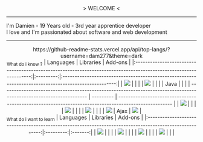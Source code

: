 <div align="center">
    > WELCOME <
    <div align="left">
        <hr />
        I'm Damien - 19 Years old - 3rd year apprentice developer
        <br />
        I love and I'm passionated about software and web development
        <hr />
    </div>
    <div>
        https://github-readme-stats.vercel.app/api/top-langs/?username=dam277&theme=dark
    </div>
    <div>
        <sub>What do i know ?</sub>
        | Languages  | Libraries | Add-ons |
        |:-----------------------------------------------------------------------------------------------------------------:|:---------:|:----------------------------------------------------------------------------------------------------:|
        | <img src="https://img.shields.io/badge/C%2B%2B-00599C?style=for-the-badge&logo=c%2B%2B&logoColor=white" />        |           |                                                                                                      |
        | <img src="https://img.shields.io/badge/C%23-239120?style=for-the-badge&logo=c-sharp&logoColor=white" />           |           |                                                                                                      |
        | <img src="" />Java                                                                                                |           |                                                                                                      |
        | ----------------------------------------------------------------------------------------------------------------- | --------- | ---------------------------------------------------------------------------------------------------- |
        | <img src="https://img.shields.io/badge/HTML5-E34F26?style=for-the-badge&logo=html5&logoColor=white" />            |           |                                                                                                      |
        | <img src="https://img.shields.io/badge/CSS3-1572B6?style=for-the-badge&logo=css3&logoColor=white" />              |           |                                                                                                      |
        | <img src="https://img.shields.io/badge/PHP-777BB4?style=for-the-badge&logo=php&logoColor=white" />                |           |                                                                                                      |
        | <img src="https://img.shields.io/badge/JavaScript-323330?style=for-the-badge&logo=javascript&logoColor=F7DF1E" /> | Ajax      | <img src="https://img.shields.io/badge/json-5E5C5C?style=for-the-badge&logo=json&logoColor=white" /> |
    </div>
    <div>
        <sub>What do i want to learn</sub>
        | Languages                                                                                               | Libraries | Add-ons |
        |:-------------------------------------------------------------------------------------------------------:|:---------:|:-------:|
        | <img src="https://img.shields.io/badge/Dart-0175C2?style=for-the-badge&logo=dart&logoColor=white" />    |           |         |
        | <img src="https://img.shields.io/badge/Python-FFD43B?style=for-the-badge&logo=python&logoColor=blue" /> |           |         |
        | <img src="https://img.shields.io/badge/Rust-black?style=for-the-badge&logo=rust&logoColor=#E57324" />   |           |         |
        | <img src="https://img.shields.io/badge/Dart-0175C2?style=for-the-badge&logo=dart&logoColor=white " />   |           |         |
    </div>
</div>
